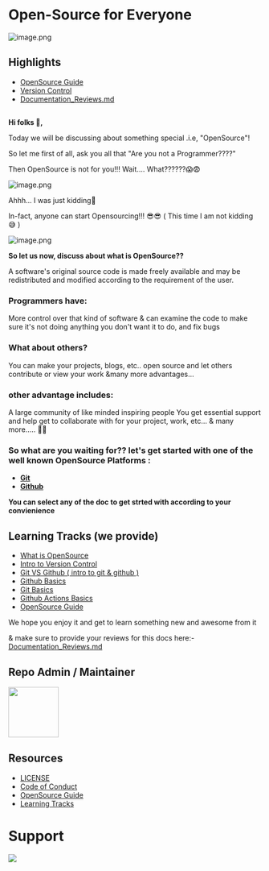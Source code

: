 # Open-Source for Everyone
![image.png](https://pulkitsinghdev.hashnode.dev/_next/image?url=https%3A%2F%2Fcdn.hashnode.com%2Fres%2Fhashnode%2Fimage%2Fupload%2Fv1622860203177%2FduGc-I08R.png%3Fw%3D1600%26h%3D840%26fit%3Dcrop%26crop%3Dentropy%26auto%3Dcompress%2Cformat%26format%3Dwebp&w=1920&q=75)

## Highlights
- [OpenSource Guide](Guide)
- [Version Control](Version_Control.md)
- [Documentation_Reviews.md](Documentation_reviews.md)

##

**Hi folks 👋,**

Today we will be discussing about something special .i.e, "OpenSource"!

So let me first of all, ask you all that "Are you not a Programmer????"

Then OpenSource is not for you!!! Wait.... What??????😱😨

![image.png](https://hips.hearstapps.com/pop.h-cdn.co/assets/17/24/640x320/landscape-1497533116-not-dead.gif)

Ahhh... I was just kidding🤣

In-fact, anyone can start Opensourcing!!! 😎😎 ( This time I am not kidding 😅 )

![image.png](https://i.imgur.com/nZ3HzWX.gif)

**So let us now, discuss about what is OpenSource??**

A software's original source code is made freely available and may be redistributed and modified according to the requirement of the user.

### Programmers have:
More control over that kind of software & can examine the code to make sure it's not doing anything you don't want it to do, and fix bugs

### What about others?
You can make your projects, blogs, etc.. open source and let others contribute or view your work &many more advantages...

### other advantage includes:

A large community of like minded inspiring people
You get essential support and help
get to collaborate with for your project, work, etc... & many more..... 🤩🤩

### So what are you waiting for?? let's get started with one of the well known OpenSource Platforms :

- **[Git](#Git)**
- **[Github](#Github)**

**You can select any of the doc  to get strted with according to your convienience**

## Learning Tracks (we provide)
- [What is OpenSource](https://pulkitsinghdev.hashnode.dev/intro-to-open-source)
- [Intro to Version Control](Version_Control.md)
- [Git VS Github ( intro to git & github )](Git_VS_Github.md)
- [Github Basics](Github_Basics)
- [Git Basics](Git_Basics)
- [Github Actions Basics](Github_Actions_Basics)
- [OpenSource Guide](Guides)

We hope you enjoy it and get to learn something new and awesome from it

& make sure to provide your reviews for this docs here:-
[Documentation_Reviews.md](https://github.com/PulkitSinghDev/OpenSource-for-Everyone/blob/main/Documentation_reviews.md)

## Repo Admin / Maintainer

<a href="https://github.com/PulkitSinghDev"><img src="https://user-images.githubusercontent.com/71369943/115286432-ae6f4600-a16c-11eb-8139-2a6e8533651f.png" width="100px" height="100px"></a>

## Resources

- [LICENSE](LICENSE)
- [Code of Conduct](CODE_OF_CONDUCT.md)
- [OpenSource Guide](Guides)
- [Learning Tracks](#learning-tracks-we-provide)

# Support
<a href="https://www.patreon.com/pulkitsinghdev" target="_blank" ><img src="https://user-images.githubusercontent.com/71369943/125153692-28fba080-e173-11eb-81ce-1a6d616991d7.png">
